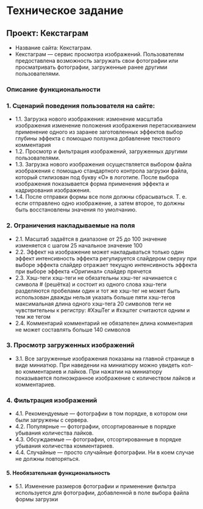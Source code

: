 # Техническое задание
## Проект: Кекстаграм
* Название сайта: Кекстаграм.
* Кекстаграм — сервис просмотра изображений. Пользователям предоставлена возможность загружать свои фотографии или просматривать фотографии, загруженные ранее другими пользователями.
### Описание функциональности
### 1. Сценарий поведения пользователя на сайте:
* 1.1. Загрузка нового изображения:
изменение масштаба изображения
изменение положения изображения перетаскиванием
применение одного из заранее заготовленных эффектов
выбор глубины эффекта с помощью ползунка
добавление текстового комментария
* 1.2. Просмотр и фильтрация изображений, загруженных другими пользователями.
* 1.3. Загрузка нового изображения осуществляется выбором файла изображения с помощью стандартного контрола загрузки файла, который стилизован под букву «О» в логотипе. После выбора изображения показывается форма применения эффекта и кадрирования изображения.
* 1.4. После отправки формы все поля должны сбрасываться. Т. е. если отправлено одно изображение, а затем второе, то должны быть восстановлены значения по умолчанию.
### 2. Ограничения накладываемые на поля
* 2.1. Масштаб
задаётся в диапазоне от 25 до 100
значение изменяется с шагом 25
начальное значение 100
* 2.2. Эффект
на изображение может накладываться только один эффект
интенсивность эффекта регулируется слайдером сверху
при выборе эффекта слайдер отражает текущую интенсивность эффекта
при выборе эффекта «Оригинал» слайдер прячется
* 2.3. Хэш-теги
хэш-теги не обязательны
хэш-тег начинается с символа # (решётка) и состоит из одного слова
хэш-теги разделяются пробелами
один и тот же хэш-тег не может быть использован дважды
нельзя указать больше пяти хэш-тегов
максимальная длина одного хэш-тега 20 символов
теги не чувствительны к регистру: #ХэшТег и #хэштег считаются одним и тем же тегом
* 2.4. Комментарий
комментарий не обязателен
длина комментария не может составлять больше 140 символов
### 3. Просмотр загруженных изображений
* 3.1. Все загруженные изображения показаны на главной странице в виде миниатюр. При наведении на миниатюру можно увидеть кол-во комментариев и лайков. При нажатии на миниатюру показывается полноэкранное изображение с количеством лайков и комментариев.
### 4. Фильтрация изображений
* 4.1. Рекомендуемые — фотографии в том порядке, в котором они были загружены с сервера.
* 4.2. Популярные — фотографии, отсортированные в порядке убывания количества лайков.
* 4.3. Обсуждаемые — фотографии, отсортированные в порядке убывания количества комментариев.
* 4.4. Случайные — просто случайные фотографии. Ни в коем случае не должны повторяться.
#### 5. Необязательная функциональность
* 5.1. Изменение размеров фотографии и применение фильтра используется для фотографии, добавленной в поле выбора файла формы загрузки
